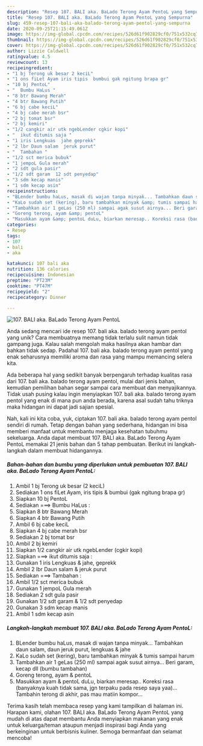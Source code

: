 ```yaml
---
description: "Resep 107. BALI aka. BaLado Terong Ayam PentoL yang Sempurna"
title: "Resep 107. BALI aka. BaLado Terong Ayam PentoL yang Sempurna"
slug: 459-resep-107-bali-aka-balado-terong-ayam-pentol-yang-sempurna
date: 2020-09-25T21:15:49.061Z
image: https://img-global.cpcdn.com/recipes/526d61f902829cf0/751x532cq70/107-bali-aka-balado-terong-ayam-pentol-foto-resep-utama.jpg
thumbnail: https://img-global.cpcdn.com/recipes/526d61f902829cf0/751x532cq70/107-bali-aka-balado-terong-ayam-pentol-foto-resep-utama.jpg
cover: https://img-global.cpcdn.com/recipes/526d61f902829cf0/751x532cq70/107-bali-aka-balado-terong-ayam-pentol-foto-resep-utama.jpg
author: Lizzie Caldwell
ratingvalue: 4.5
reviewcount: 13
recipeingredient:
- "1 bj Terong uk besar 2 keciL"
- "1 ons fiLet Ayam iris tipis  bumbui gak ngitung brapa gr"
- "10 bj PentoL"
- "  Bumbu HaLus "
- "8 btr Bawang Merah"
- "4 btr Bawang Putih"
- "6 bj cabe keciL"
- "4 bj cabe merah bsr"
- "2 bj tomat bsr"
- "2 bj kemiri"
- "1/2 cangkir air utk ngebLender cgkir kopi"
- "  ikut ditumis saja "
- "1 iris Lengkuas  jahe geprekk"
- "2 lbr Daun salam  jeruk purut"
- "  Tambahan "
- "1/2 sct merica bubuk"
- "1 jempoL Gula merah"
- "2 sdt gula pasir"
- "1/2 sdt garam  12 sdt penyedap"
- "3 sdm kecap manis"
- "1 sdm kecap asin"
recipeinstructions:
- "BLender bumbu haLus, masak di wajan tanpa minyak... Tambahkan daun salam, daun jeruk purut, lengkuas &amp; jahe"
- "KaLo sudah set (kering), baru tambahkan minyak &amp; tumis sampai harum"
- "Tambahkan air 1 geLas (250 ml) sampai agak susut airnya... Beri garam, kecap dll (bumbu tambahan)"
- "Goreng terong, ayam &amp; pentoL"
- "Masukkan ayam &amp; pentoL duLu, biarkan meresap.. Koreksi rasa (banyaknya kuah tidak sama, jgn terpaku pada resep saya yaa)... Tambahin terong di akhir, pas mau matiin kompor..."
categories:
- Resep
tags:
- 107
- bali
- aka

katakunci: 107 bali aka 
nutrition: 136 calories
recipecuisine: Indonesian
preptime: "PT23M"
cooktime: "PT47M"
recipeyield: "2"
recipecategory: Dinner

---
```



![107. BALI aka. BaLado Terong Ayam PentoL](https://img-global.cpcdn.com/recipes/526d61f902829cf0/751x532cq70/107-bali-aka-balado-terong-ayam-pentol-foto-resep-utama.jpg)

Anda sedang mencari ide resep 107. bali aka. balado terong ayam pentol yang unik? Cara membuatnya memang tidak terlalu sulit namun tidak gampang juga. Kalau salah mengolah maka hasilnya akan hambar dan bahkan tidak sedap. Padahal 107. bali aka. balado terong ayam pentol yang enak seharusnya memiliki aroma dan rasa yang mampu memancing selera kita.



Ada beberapa hal yang sedikit banyak berpengaruh terhadap kualitas rasa dari 107. bali aka. balado terong ayam pentol, mulai dari jenis bahan, kemudian pemilihan bahan segar sampai cara membuat dan menyajikannya. Tidak usah pusing kalau ingin menyiapkan 107. bali aka. balado terong ayam pentol yang enak di mana pun anda berada, karena asal sudah tahu triknya maka hidangan ini dapat jadi sajian spesial.


Nah, kali ini kita coba, yuk, ciptakan 107. bali aka. balado terong ayam pentol sendiri di rumah. Tetap dengan bahan yang sederhana, hidangan ini bisa memberi manfaat untuk membantu menjaga kesehatan tubuhmu sekeluarga. Anda dapat membuat 107. BALI aka. BaLado Terong Ayam PentoL memakai 21 jenis bahan dan 5 tahap pembuatan. Berikut ini langkah-langkah dalam membuat hidangannya.

<!--inarticleads1-->

##### Bahan-bahan dan bumbu yang diperlukan untuk pembuatan 107. BALI aka. BaLado Terong Ayam PentoL:

1. Ambil 1 bj Terong uk besar (2 keciL)
1. Sediakan 1 ons fiLet Ayam, iris tipis &amp; bumbui (gak ngitung brapa gr)
1. Siapkan 10 bj PentoL
1. Sediakan  ===&gt; Bumbu HaLus :
1. Siapkan 8 btr Bawang Merah
1. Siapkan 4 btr Bawang Putih
1. Ambil 6 bj cabe keciL
1. Siapkan 4 bj cabe merah bsr
1. Sediakan 2 bj tomat bsr
1. Ambil 2 bj kemiri
1. Siapkan 1/2 cangkir air utk ngebLender (cgkir kopi)
1. Siapkan  ===&gt; ikut ditumis saja :
1. Gunakan 1 iris Lengkuas &amp; jahe, geprekk
1. Ambil 2 lbr Daun salam &amp; jeruk purut
1. Sediakan  ===&gt; Tambahan :
1. Ambil 1/2 sct merica bubuk
1. Gunakan 1 jempoL Gula merah
1. Sediakan 2 sdt gula pasir
1. Gunakan 1/2 sdt garam &amp; 1/2 sdt penyedap
1. Gunakan 3 sdm kecap manis
1. Ambil 1 sdm kecap asin




<!--inarticleads2-->

##### Langkah-langkah membuat 107. BALI aka. BaLado Terong Ayam PentoL:

1. BLender bumbu haLus, masak di wajan tanpa minyak... Tambahkan daun salam, daun jeruk purut, lengkuas &amp; jahe
1. KaLo sudah set (kering), baru tambahkan minyak &amp; tumis sampai harum
1. Tambahkan air 1 geLas (250 ml) sampai agak susut airnya... Beri garam, kecap dll (bumbu tambahan)
1. Goreng terong, ayam &amp; pentoL
1. Masukkan ayam &amp; pentoL duLu, biarkan meresap.. Koreksi rasa (banyaknya kuah tidak sama, jgn terpaku pada resep saya yaa)... Tambahin terong di akhir, pas mau matiin kompor...




Terima kasih telah membaca resep yang kami tampilkan di halaman ini. Harapan kami, olahan 107. BALI aka. BaLado Terong Ayam PentoL yang mudah di atas dapat membantu Anda menyiapkan makanan yang enak untuk keluarga/teman ataupun menjadi inspirasi bagi Anda yang berkeinginan untuk berbisnis kuliner. Semoga bermanfaat dan selamat mencoba!
